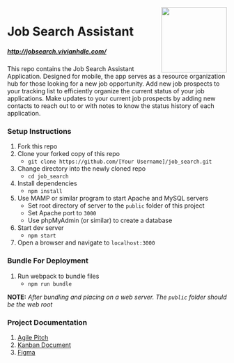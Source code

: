<img align="right" width="150" src="/public/dist/rocket.png">

# Job Search Assistant

##### http://jobsearch.vivianhdle.com/

This repo contains the Job Search Assistant Application. Designed for mobile, the app serves as a resource organization hub for those looking for a new job opportunity. Add new job prospects to your tracking list to efficiently organize the current status of your job applications. Make updates to your current job prospects by adding new contacts to reach out to or with notes to know the status history of each application. 

### Setup Instructions

1. Fork this repo
1. Clone your forked copy of this repo
   - `git clone https://github.com/[Your Username]/job_search.git`
1. Change directory into the newly cloned repo
   - `cd job_search`
1. Install dependencies 
   - `npm install`
1. Use MAMP or similar program to start Apache and MySQL servers
   - Set root directory of server to the `public` folder of this project
   - Set Apache port to `3000`
   - Use phpMyAdmin (or similar) to create a database
1. Start dev server
   - `npm start`
1. Open a browser and navigate to `localhost:3000`

### Bundle For Deployment

1. Run webpack to bundle files
   - `npm run bundle`

**NOTE:** *After bundling and placing on a web server. The `public` folder should be the web root*

### Project Documentation

1. [Agile Pitch](https://docs.google.com/document/d/e/2PACX-1vQkGSIN65SSXQ2DLK8ITkFelyJgFBVmG4j3Hn0ONlRHH8q7k5uOA-1IUu4LPiA4BHBcVksr9v9KcthK/pub)
1. [Kanban Document](https://docs.google.com/spreadsheets/d/e/2PACX-1vT565TL3N1OJWZuv5htqmv9r2YcKhChBrNqjRPxft197piKbK-beVAGZMF4VoySeS0M11V9guqSQ6CV/pubhtml)
1. [Figma](https://www.figma.com/file/dvj3fCuC3GOwMYzSU16nXKcK/Job-Search-Assistant?node-id=148%3A0)
